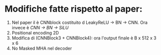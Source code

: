 # Modifiche fatte rispetto al paper:

1. Nel paper il è CNNblock costituito d LeakyReLU -> BN -> CNN. Ora invece è *CNN -> BN -> SiLU*
2. Positional encoding 2D
3. Modifica di (CNNBlock3 + CNNBlock4): ora l'output finale è B x 512 x 3 x 6  
4. No Masked MHA nel decoder